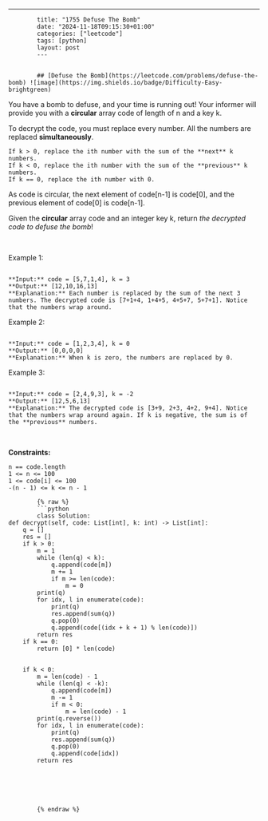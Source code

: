 ---
            title: "1755 Defuse The Bomb"
            date: "2024-11-18T09:15:30+01:00"
            categories: ["leetcode"]
            tags: [python]
            layout: post
            ---
            

            ## [Defuse the Bomb](https://leetcode.com/problems/defuse-the-bomb) ![image](https://img.shields.io/badge/Difficulty-Easy-brightgreen)

You have a bomb to defuse, and your time is running out! Your informer will provide you with a **circular** array code of length of n and a key k.

To decrypt the code, you must replace every number. All the numbers are replaced **simultaneously**.

	If k > 0, replace the ith number with the sum of the **next** k numbers.
	If k < 0, replace the ith number with the sum of the **previous** k numbers.
	If k == 0, replace the ith number with 0.

As code is circular, the next element of code[n-1] is code[0], and the previous element of code[0] is code[n-1].

Given the **circular** array code and an integer key k, return *the decrypted code to defuse the bomb*!

 

Example 1:

```

**Input:** code = [5,7,1,4], k = 3
**Output:** [12,10,16,13]
**Explanation:** Each number is replaced by the sum of the next 3 numbers. The decrypted code is [7+1+4, 1+4+5, 4+5+7, 5+7+1]. Notice that the numbers wrap around.

```

Example 2:

```

**Input:** code = [1,2,3,4], k = 0
**Output:** [0,0,0,0]
**Explanation:** When k is zero, the numbers are replaced by 0. 

```

Example 3:

```

**Input:** code = [2,4,9,3], k = -2
**Output:** [12,5,6,13]
**Explanation:** The decrypted code is [3+9, 2+3, 4+2, 9+4]. Notice that the numbers wrap around again. If k is negative, the sum is of the **previous** numbers.

```

 

**Constraints:**

	n == code.length
	1 <= n <= 100
	1 <= code[i] <= 100
	-(n - 1) <= k <= n - 1

            {% raw %}
            ```python
            class Solution:
    def decrypt(self, code: List[int], k: int) -> List[int]:
        q = []
        res = []
        if k > 0:
            m = 1
            while (len(q) < k):
                q.append(code[m])
                m += 1
                if m >= len(code):
                    m = 0
            print(q)
            for idx, l in enumerate(code):
                print(q)
                res.append(sum(q))
                q.pop(0)
                q.append(code[(idx + k + 1) % len(code)])
            return res
        if k == 0:
            return [0] * len(code)


        if k < 0:
            m = len(code) - 1
            while (len(q) < -k):
                q.append(code[m])
                m -= 1
                if m < 0:
                    m = len(code) - 1
            print(q.reverse())
            for idx, l in enumerate(code):
                print(q)
                res.append(sum(q))
                q.pop(0)
                q.append(code[idx])
            return res






            {% endraw %}
            